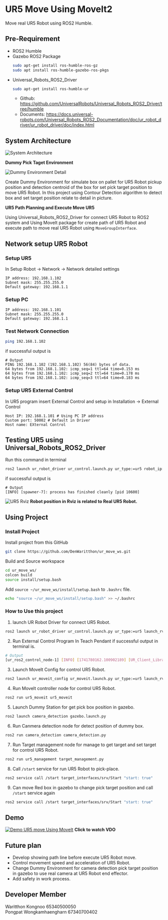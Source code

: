 # UR5 Move Using MoveIt2
Move real UR5 Robot using ROS2 Humble.

## Pre-Requirement
- ROS2 Humble
- Gazebo ROS2 Package
  ```bash
  sudo apt-get install ros-humble-ros-gz
  sudo apt install ros-humble-gazebo-ros-pkgs
  ```
- Universal_Robots_ROS2_Driver 
  ```bash
  sudo apt-get install ros-humble-ur
  ```
  - Github: https://github.com/UniversalRobots/Universal_Robots_ROS2_Driver/tree/humble
  - Documents: https://docs.universal-robots.com/Universal_Robots_ROS2_Documentation/doc/ur_robot_driver/ur_robot_driver/doc/index.html

## System Architecture
![System Architecture](<pictures/System Architecture.png>)


**Dummy Pick Taget Environment**

![Dummy Environment Detail](<pictures/Dummy Environment Detail.png>)

Create Dummy Environment for simulate box on pallet for UR5 Robot pickup position and detection centroid of the box for set pick target position to move UR5 Robot. In this project using Contour Detection algorithm to detect box and set target position relate to detail in picture.

**UR5 Path Planning and Execute Move UR5**

Using Universal_Robots_ROS2_Driver for connect UR5 Robot to ROS2 system and Using MoveIt package for create path of UR5 Robot and execute path to move real UR5 Robot using `MoveGroupInterface`.

## Network setup UR5 Robot
### Setup UR5
In Setup Robot -> Network -> Network detailed settings
```
IP address: 192.168.1.102
Subnet mask: 255.255.255.0
Default gateway: 192.168.1.1
```
### Setup PC
```
IP address: 192.168.1.101
Subnet mask: 255.255.255.0
Default gateway: 192.168.1.1
```
### Test Network Connection
```bash
ping 192.168.1.102
```
if successful output is
```
# Output
PING 192.168.1.102 (192.168.1.102) 56(84) bytes of data.
64 bytes from 192.168.1.102: icmp_seq=1 ttl=64 time=0.153 ms
64 bytes from 192.168.1.102: icmp_seq=2 ttl=64 time=0.178 ms
64 bytes from 192.168.1.102: icmp_seq=3 ttl=64 time=0.183 ms
```
### Setup UR5 External Control
In UR5 program insert External Control and setup in Installation -> External Control
```
Host IP: 192.168.1.101 # Using PC IP address
Custom port: 50002 # Default in Driver
Host name: EXternal Control
```
## Testing UR5 using Universal_Robots_ROS2_Driver
Run this command in terminal
```bash
ros2 launch ur_robot_driver ur_control.launch.py ur_type:=ur5 robot_ip:=192.168.1.102
```
if successful output is
```
# Output
[INFO] [spawner-7]: process has finished cleanly [pid 10600]
```
![UR5 Rviz](<pictures/Testing UR5 using Universal_Robots_ROS2_Driver.png>)
**Robot position in Rviz is related to Real UR5 Robot.**

## Using Project

### Install Project
Install project from this GitHub 

```bash
git clone https://github.com/DenWaritthon/ur_move_ws.git
```
Build and Source workspace

```bash
cd ur_move_ws/
colcon build
source install/setup.bash
```
Add `source ~/ur_move_ws/install/setup.bash` to `.bashrc` file.
```bash
echo "source ~/ur_move_ws/install/setup.bash" >> ~/.bashrc
```
### How to Use this project

1. launch UR Robot Driver for connect UR5 Robot.
```bash
ros2 launch ur_robot_driver ur_control.launch.py ur_type:=ur5 launch_rviz:=true robot_ip:=192.168.1.102
```
2. Run External Control Program In Teach Pendant if successful output in terminal is.
```bash
# Output
[ur_ros2_control_node-1] [INFO] [1741780162.100902189] [UR_Client_Library:]: Robot connected to reverse interface. Ready to receive control commands.
```
3. Launch MoveIt Config for control UR5 Robot.
```bash
ros2 launch ur_moveit_config ur_moveit.launch.py ur_type:=ur5 launch_rviz:=false
```
4. Run MoveIt controller node for control UR5 Robot.
```bash
ros2 run ur5_moveit ur5_moveit
```
5. Launch Dummy Station for get pick box position in gazebo.
```bash
ros2 launch camera_detection gazebo.launch.py
```
6. Run Canmera detection node for detect position of dummy box.
```bash
ros2 run camera_detection camera_detection.py
```
7. Run Target management node for manage to get target and set target for control UR5 Robot.
```bash
ros2 run ur5_management target_management.py
```
8. Call `/start` service for run UR5 Robot to pick-place.
```bash
ros2 service call /start target_interfaces/srv/Start "start: true"
```
9. Can move Red box in gazebo to change pick target position and call `/start` service again
```bash
ros2 service call /start target_interfaces/srv/Start "start: true"
```
## Demo
[![Demo UR5 move Using MoveIt](<pictures/Demo UR5 move Using MoveIt.png>)](https://youtu.be/1GjvKh9H16I)
**Click to watch VDO**

## Future plan
- Develop showing path line before execute UR5 Robot move.
- Control movement speed and acceleration of UR5 Robot.
- Change Dummy Environment for camera detection pick target position in gazebo to use real camera at UR5 Robot end effector.
- Add safety in work process.

## Developer Member
Waritthon Kongnoo 65340500050\
Pongpat Wongkamhaengharn 67340700402

